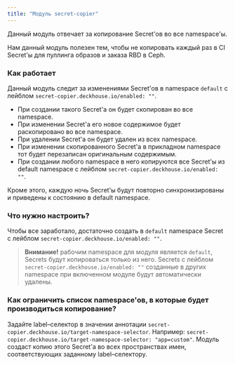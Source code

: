 ```yaml
---
title: "Модуль secret-copier"
---
```


Данный модуль отвечает за копирование Secret'ов во все namespace'ы.

Нам данный модуль полезен тем, чтобы не копировать каждый раз в CI Secret'ы для пуллинга образов и заказа RBD в Ceph.

### Как работает

Данный модуль следит за изменениями Secret'ов в namespace `default` с лейблом `secret-copier.deckhouse.io/enabled: ""`.
* При создании такого Secret'а он будет скопирован во все namespace.
* При изменении Secret'а его новое содержимое будет раскопировано во все namespace.
* При удалении Secret'а он будет удален из всех namespace.
* При изменении скопированного Secret'а в прикладном namespace тот будет перезаписан оригинальным содержимым.
* При создании любого namespace в него копируются все Secret'ы из default namespace с лейблом `secret-copier.deckhouse.io/enabled: ""`.

Кроме этого, каждую ночь Secret'ы будут повторно синхронизированы и приведены к состоянию в default namespace.

### Что нужно настроить?

Чтобы все заработало, достаточно создать в `default` namespace Secret с лейблом `secret-copier.deckhouse.io/enabled: ""`.

> **Внимание!** рабочим namespace для модуля является `default`, Secrets будут копироваться только из него. Secrets с лейблом `secret-copier.deckhouse.io/enabled: ""` созданные в других namespace при включенном модуле будут автоматически удалены.

### Как ограничить список namespace'ов, в которые будет производиться копирование?

Задайте label–селектор в значении аннотации `secret-copier.deckhouse.io/target-namespace-selector`. Например: `secret-copier.deckhouse.io/target-namespace-selector: "app=custom"`. Модуль создаст копию этого Secret'а во всех пространствах имен, соответствующих заданному label–селектору.
